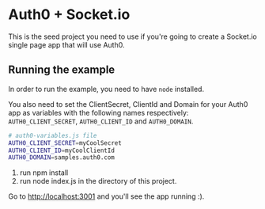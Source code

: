 # Auth0 + Socket.io

This is the seed project you need to use if you're going to create a Socket.io single page app that will use Auth0.

## Running the example

In order to run the example, you need to have `node` installed. 

You also need to set the ClientSecret, ClientId and Domain for your Auth0 app as variables with the following names respectively: `AUTH0_CLIENT_SECRET`, `AUTH0_CLIENT_ID` and `AUTH0_DOMAIN`.

````bash
# auth0-variables.js file
AUTH0_CLIENT_SECRET=myCoolSecret
AUTH0_CLIENT_ID=myCoolClientId
AUTH0_DOMAIN=samples.auth0.com
````
1. run npm install 
1. run node index.js in the directory of this project.

Go to [http://localhost:3001](http://localhost:3001) and you'll see the app running :).
